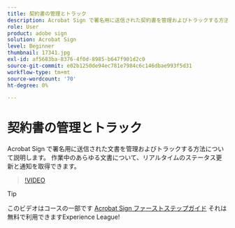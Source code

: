 ```yaml
---
title: 契約書の管理とトラック
description: Acrobat Sign で署名用に送信された契約書を管理およびトラックする方法について説明します。
role: User
product: adobe sign
solution: Acrobat Sign
level: Beginner
thumbnail: 17341.jpg
exl-id: af5683ba-8376-4f0d-8985-b647f901d2c0
source-git-commit: e02b1250de94ec781e7984c6c146dbae993f5d31
workflow-type: tm+mt
source-wordcount: '70'
ht-degree: 0%

---
```


# 契約書の管理とトラック

Acrobat Sign で署名用に送信された文書を管理およびトラックする方法について説明します。 作業中のあらゆる文書について、リアルタイムのステータス更新と通知を取得できます。

>[!VIDEO](https://video.tv.adobe.com/v/338695?hidetitle=true)

>[!TIP]
>
>このビデオはコースの一部です [Acrobat Sign ファーストステップガイド](https://experienceleague.adobe.com/?recommended=Sign-U-1-2020.1) それは無料で利用できますExperience League!
